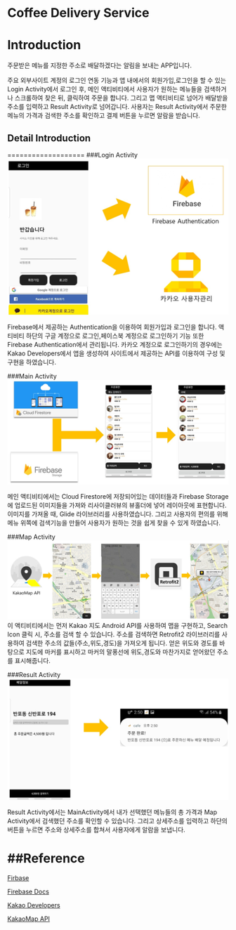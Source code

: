 Coffee Delivery Service 
==========================


##
Introduction 
=============
주문받은 메뉴를 지정한 주소로 배달하겠다는 알림을 보내는 APP입니다.

주요 외부사이트 계정의 로그인 연동 기능과 앱 내에서의 회원가입,로그인을 할 수 있는 Login Activity에서 로그인 후, 메인 액티비티에서 사용자가 원하는 메뉴들을 검색하거나 스크롤하여 찾은 뒤, 클릭하여 주문을 합니다. 그리고 맵 액티비티로 넘어가 배달받을 주소를 입력하고 Result Activity로 넘어갑니다. 사용자는 Result Activity에서 주문한 메뉴의 가격과 검색한 주소를 확인하고 결제 버튼을 누르면 알람을 받습니다.


## Detail Introduction
===================
###Login Activity
![](./images/login.jpg)

Firebase에서 제공하는 Authentication을 이용하여 회원가입과 로그인을 합니다. 액티비티 하단의 구글 계정으로 로그인,페이스북 계정으로 로그인하기 기능 또한 Firebase Authentication에서 관리됩니다.
카카오 계정으로 로그인하기의 경우에는 Kakao Developers에서 앱을 생성하여 사이트에서 제공하는 API를 이용하여 구성 및 구현을 하였습니다.

###Main Activity
![](./images/main.jpg)

메인 액티비티에서는 Cloud Firestore에 저장되어있는 데이터들과 Firebase Storage에 업로드된 이미지들을 가져와 리사이클러뷰의 뷰홀더에 넣어 레이아웃에 표현합니다. 이미지를 가져올 때, Glide 라이브러리를 사용하였습니다. 그리고 사용자의 편의를 위해 메뉴 위쪽에 검색기능을 만들어 사용자가 원하는 것을 쉽게 찾을 수 있게 하였습니다. 


###Map Activity
![](./images/map.jpg)
이 액티비티에서는 먼저 Kakao 지도 Android API를 사용하여 맵을 구현하고, Search Icon 클릭 시, 주소를 검색 할 수 있습니다. 주소를 검색하면 Retrofit2 라이브러리를 사용하여 검색한 주소의 값들(주소,위도,경도)을 가져오게 됩니다. 얻은 위도와 경도를 바탕으로 지도에 마커를 표시하고 마커의 말풍선에 위도,경도와 마찬가지로 얻어왔던 주소를 표시해줍니다. 


###Result Activity
![](./images/result.jpg)

Result Activity에서는 MainActivity에서 내가 선택했던 메뉴들의 총 가격과 Map Activity에서 검색했던 주소를 확인할 수 있습니다. 그리고 상세주소를 입력하고 하단의 버튼을 누르면 주소와 상세주소를 합쳐서 사용자에게 알람을 보냅니다.

##Reference
=========

[Firbase](https://firebase.google.com/)

[Firebase Docs](https://firebase.google.com/docs)

[Kakao Developers](https://developers.kakao.com/)

[KakaoMap API](http://apis.map.kakao.com/android/guide/)
